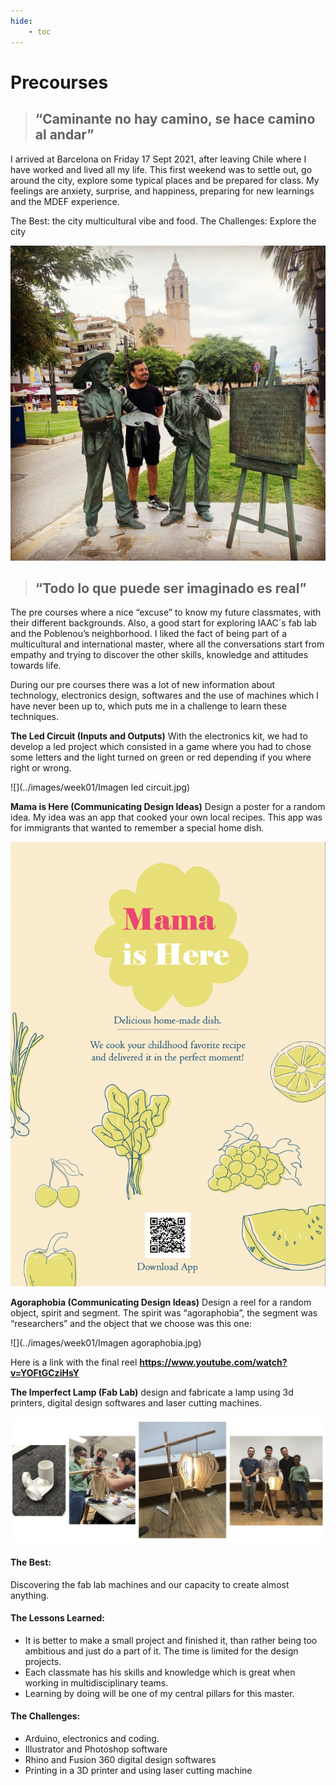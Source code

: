 ```yaml
---
hide:
    - toc
---
```


# Precourses

> ## “Caminante no hay camino, se hace camino al andar”

I arrived at Barcelona on Friday 17 Sept 2021, after leaving Chile where I have worked and lived all my life. This first weekend was to settle out, go around the city, explore some typical places and be prepared for class. My feelings are anxiety, surprise, and happiness, preparing for new learnings and the MDEF experience.

The Best: the city multicultural vibe and food.
The Challenges: Explore the city 

![](../images/imageintro.jpg)


> ## “Todo lo que puede ser imaginado es real”

The pre courses where a nice “excuse” to know my future classmates, with their different backgrounds. Also, a good start for exploring IAAC´s fab lab and the Poblenou’s neighborhood. I liked the fact of being part of a multicultural and international master, where all the conversations start from empathy and trying to discover the other skills, knowledge and attitudes towards life. 

During our pre courses there was a lot of new information about technology, electronics design, softwares and the use of machines which I have never been up to, which puts me in a challenge to learn these techniques.


**The Led Circuit (Inputs and Outputs)** 
With the electronics kit, we had to develop a led project which consisted in a game where you had to chose some letters and the light turned on green or red depending if you where right or wrong.

![](../images/week01/Imagen led circuit.jpg)
   
**Mama is Here (Communicating Design Ideas)**
 Design a poster for a random idea. My idea was an app that cooked your own local recipes. This app was for immigrants that wanted to remember a special home dish. 

![](../images/week01/mamaishere.jpg)
     
**Agoraphobia (Communicating Design Ideas)**
Design a reel for a random object, spirit and segment. The spirit was “agoraphobia”, the segment was “researchers” and the object that we choose was this one:

![](../images/week01/Imagen agoraphobia.jpg)

Here is a link with the final reel **<https://www.youtube.com/watch?v=YOFtGCziHsY>**

**The Imperfect Lamp (Fab Lab)**
design and fabricate a lamp using 3d printers, digital design softwares and laser cutting machines. 

![](../images/week01/lampfoto.jpg)


#### The Best: 
Discovering the fab lab machines and our capacity to create almost anything.

#### The Lessons Learned:
-   It is better to make a small project and finished it, than rather being too ambitious and just do a part of it. The time is limited for the design projects.
-   Each classmate has his skills and knowledge which is great when working in multidisciplinary teams.
-   Learning by doing will be one of my central pillars for this master.

#### The Challenges:
-   Arduino, electronics and coding.
-   Illustrator and Photoshop software 
-   Rhino and Fusion 360 digital design softwares
-   Printing in a 3D printer and using laser cutting machine







